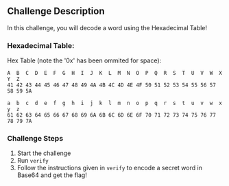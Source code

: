 ## Challenge Description
In this challenge, you will decode a word using the Hexadecimal Table!

### Hexadecimal Table:

Hex Table (note the '0x' has been ommited for space):
```
A  B  C  D  E  F  G  H  I  J  K  L  M  N  O  P  Q  R  S  T  U  V  W  X  Y  Z
41 42 43 44 45 46 47 48 49 4A 4B 4C 4D 4E 4F 50 51 52 53 54 55 56 57 58 59 5A

a  b  c  d  e  f  g  h  i  j  k  l  m  n  o  p  q  r  s  t  u  v  w  x  y  z
61 62 63 64 65 66 67 68 69 6A 6B 6C 6D 6E 6F 70 71 72 73 74 75 76 77 78 79 7A
```

### Challenge Steps
1. Start the challenge
2. Run `verify`
3. Follow the instructions given in `verify` to encode a secret word in Base64 and get the flag!
